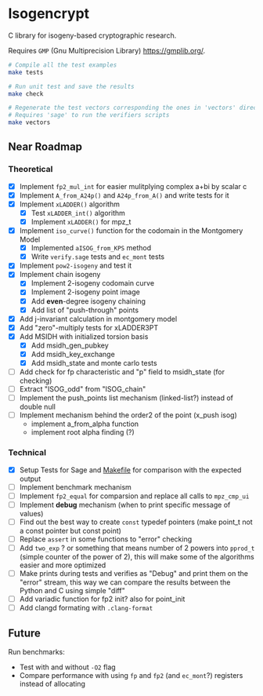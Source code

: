 # Isogencrypt

C library for isogeny-based cryptographic research. 

Requires `GMP` (Gnu Multiprecision Library) https://gmplib.org/.


```bash
# Compile all the test examples
make tests

# Run unit test and save the results
make check

# Regenerate the test vectors corresponding the ones in 'vectors' directory into 'build/vectors'
# Requires 'sage' to run the verifiers scripts
make vectors
```

## Near Roadmap

### Theoretical
- [x] Implement `fp2_mul_int` for easier mulitplying complex a+bi by scalar c 
- [x] Implement `A_from_A24p()` and `A24p_from_A()` and write tests for it
- [x] Implement `xLADDER()` algorithm 
    * [x] Test `xLADDER_int()` algorithm
    * [x] Implement `xLADDER()` for mpz_t
- [x] Implement `iso_curve()` function for the codomain in the Montgomery Model
    * [x] Implemented `aISOG_from_KPS` method
    * [x] Write `verify.sage` tests and `ec_mont` tests
- [x] Implement `pow2-isogeny` and test it
- [x] Implement chain isogeny
    * [x] Implement 2-isogeny codomain curve
    * [x] Implement 2-isogeny point image
    * [x] Add **even**-degree isogeny chaining
    * [x] Add list of "push-through" points
- [x] Add j-invariant calculation in montgomery model
- [x] Add "zero"-multiply tests for xLADDER3PT
- [x] Add MSIDH with initialized torsion basis
    * [x] Add msidh_gen_pubkey
    * [x] Add msidh_key_exchange
    * [x] Add msidh_state and monte carlo tests
- [ ] Add check for fp characteristic and "p" field to msidh_state (for checking)
- [ ] Extract "ISOG_odd" from "ISOG_chain"
- [ ] Implement the push_points list mechanism (linked-list?) instead of double null
- [ ] Implement mechanism behind the order2 of the point (x_push isog)
    * implement a_from_alpha function
    * implement root alpha finding (?)


### Technical

- [x] Setup Tests for Sage and [Makefile](https://stackoverflow.com/questions/4927676/implementing-make-check-or-make-test) for comparison with the expected output
- [ ] Implement benchmark mechanism
- [ ] Implement `fp2_equal` for comparsion and replace all calls to `mpz_cmp_ui`
- [ ] Implement **debug** mechanism (when to print specific message of values)
- [ ] Find out the best way to create `const` typedef pointers (make point_t not a const pointer but const point)
- [ ] Replace `assert` in some functions to "error" checking
- [ ] Add `two_exp` ? or something that means number of 2 powers into `pprod_t` (simple counter of the power of 2), this will make some of the algorithms easier and more optimized
- [ ] Make prints during tests and verifies as "Debug" and print them on the "error" stream, this way we can compare the results between the Python and C using simple "diff"
- [ ] Add variadic function for fp2 init? also for point_init 
- [ ] Add clangd formating with `.clang-format` 

## Future

Run benchmarks:
- Test with and without `-O2` flag 
- Compare performance with using `fp` and `fp2` (and `ec_mont`?) registers instead of allocating  